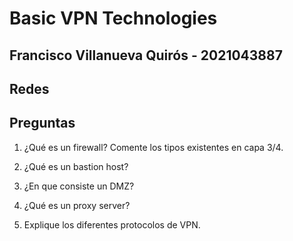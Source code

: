 # Basic VPN Technologies

## Francisco Villanueva Quirós - 2021043887
## Redes

## Preguntas

1. ¿Qué es un firewall? Comente los tipos existentes en capa 3/4. 

2. ¿Qué es un bastion host?
3. ¿En que consiste un DMZ?
4. ¿Qué es un proxy server?
5. Explique los diferentes protocolos de VPN.